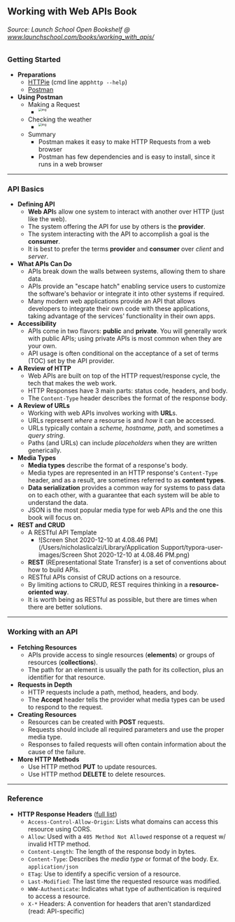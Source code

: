 ## Working with Web APIs Book

###### Source: Launch School Open Bookshelf @ www.launchschool.com/books/working_with_apis/



### Getting Started

* **Preparations**
  * [HTTPie](https://github.com/httpie/httpie) (cmd line app`http --help`)
  * [Postman](https://www.postman.com/)
* **Using Postman**
  * Making a Request
    * <img src="https://d186loudes4jlv.cloudfront.net/api/images/tealeaf-postman-intro.png" alt="img" style="zoom:45%;float:left" />
  * Checking the weather
    * <img src="https://d186loudes4jlv.cloudfront.net/api/images/tealeaf-postman-weather-portland-default.png" alt="img" style="zoom:45%;float:left" />
  * Summary
    * Postman makes it easy to make HTTP Requests from a web browser
    * Postman has few dependencies and is easy to install, since it runs in a web browser

_________

### API Basics

* **Defining API**
  * **Web API**s allow one system to interact with another over HTTP (just like the web).
  * The system offering the API for use by others is the **provider**.
  * The system interacting with the API to accomplish a goal is the **consumer**.
  * It is best to prefer the terms **provider** and **consumer** over *client* and *server*.
* **What APIs Can Do**
  * APIs break down the walls between systems, allowing them to share data.
  * APIs provide an "escape hatch" enabling service users to customize the software's behavior or integrate it into other systems if required.
  * Many modern web applications provide an API that allows developers to integrate their own code with these applications, taking advantage of the services' functionality in their own apps.
* **Accessibility**
  * APIs come in two flavors: **public** and **private**. You will generally work with public APIs; using private APIs is most common when they are your own.
  * API usage is often conditional on the acceptance of a set of terms (TOC) set by the API provider.
* **A Review of HTTP**
  * Web APIs are built on top of the HTTP request/response cycle, the tech that makes the web work.
  * HTTP Responses have 3 main parts: status code, headers, and body.
  * The `Content-Type` header describes the format of the response body.
* **A Review of URLs**
  * Working with web APIs involves working with **URL**s.
  * URLs represent *where* a resourse is and *how* it can be accessed.
  * URLs typically contain a *scheme, hostname, path,* and sometimes a *query string*.
  * Paths (and URLs) can include *placeholders* when they are written generically.
* **Media Types**
  * **Media types** describe the format of a response's body.
  * Media types are represented in an HTTP response's `Content-Type` header, and as a result, are sometimes referred to as **content types**.
  * **Data serialization** provides a common way for systems to pass data on to each other, with a guarantee that each system will be able to understand the data.
  * JSON is the most popular media type for web APIs and the one this book will focus on.
* **REST and CRUD**
  * A RESTful API Template
    * ![Screen Shot 2020-12-10 at 4.08.46 PM](/Users/nicholaslicalzi/Library/Application Support/typora-user-images/Screen Shot 2020-12-10 at 4.08.46 PM.png)
  * **REST** (REpresentational State Transfer) is a set of conventions about how to build APIs.
  * RESTful APIs consist of CRUD actions on a resource.
  * By limiting actions to CRUD, REST requires thinking in a **resource-oriented way**.
  * It is worth being as RESTful as possible, but there are times when there are better solutions.

________

### Working with an API

* **Fetching Resources**
  * APIs provide access to single resources (**elements**) or groups of resources (**collections**).
  * The path for an element is usually the path for its collection, plus an identifier for that resource.
* **Requests in Depth**
  * HTTP requests include a path, method, headers, and body.
  * The **Accept** header tells the provider what media types can be used to respond to the request.
* **Creating Resources**
  * Resources can be created with **POST** requests.
  * Requests should include all required parameters and use the proper media type.
  * Responses to failed requests will often contain information about the cause of the failure.
* **More HTTP Methods**
  * Use HTTP method **PUT** to update resources.
  * Use HTTP method **DELETE** to delete resources.

________

### Reference

* **HTTP Response Headers** ([full list](https://en.wikipedia.org/wiki/List_of_HTTP_header_fields#Response_fields))
  * `Access-Control-Allow-Origin`: Lists what domains can access this resource using CORS.
  * `Allow`: Used with a `405 Method Not Allowed` response ot a request w/ invalid HTTP method.
  * `Content-Length`: The length of the response body in bytes.
  * `Content-Type`: Describes the *media type* or format of the body. Ex. `application/json`
  * `ETag`: Use to identify a specific version of a resource.
  * `Last-Modified`: The last time the requested resource was modified.
  * `WWW-Authenticate`: Indicates what type of authentication is required to access a resource.
  * `X-*` Headers: A convention for headers that aren't standardized (read: API-specific)